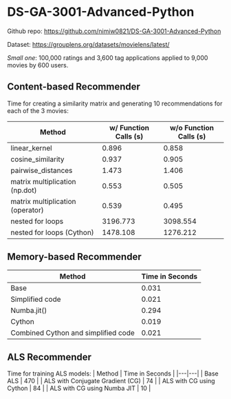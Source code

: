 # DS-GA-3001-Advanced-Python
Github repo: https://github.com/nimiw0821/DS-GA-3001-Advanced-Python

Dataset: https://grouplens.org/datasets/movielens/latest/ 

*Small one*: 100,000 ratings and 3,600 tag applications applied to 9,000 movies by 600 users.

## Content-based Recommender

Time for creating a similarity matrix and generating 10 recommendations for each of the 3 movies:

|  Method  | w/ Function Calls (s)  | w/o Function Calls (s)  |
|---|---|---|
| linear_kernel  | 0.896 | 0.858  |
| cosine_similarity  |  0.937 | 0.905   |
| pairwise_distances | 1.473  | 1.406  |
| matrix multiplication (np.dot)  | 0.553  | 0.505 |
| matrix multiplication (operator) | 0.539 | 0.495 |
| nested for loops  | 3196.773 | 3098.554  |
| nested for loops (Cython) | 1478.108 | 1276.212 |

## Memory-based Recommender
|  Method  |  Time in Seconds  |
|---|---|
|  Base   |  0.031  |
|  Simplified code  | 0.021  |
|  Numba.jit()  |  0.294 |
|  Cython  | 0.019 |
|  Combined Cython and simplified code | 0.021  |

## ALS Recommender

Time for training ALS models:
|  Method  |  Time in Seconds  |
|---|---|
|  Base ALS  |  470  |
|  ALS with Conjugate Gradient (CG)  | 74  |
|  ALS with CG using Cython  |  84  |
|  ALS with CG using Numba JIT  | 10  |
